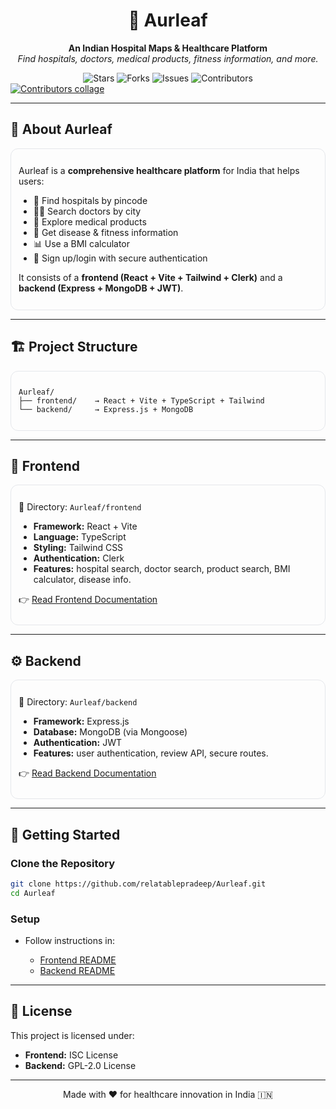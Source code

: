 <div align="center">

# 🌿 Aurleaf

**An Indian Hospital Maps & Healthcare Platform**  
_Find hospitals, doctors, medical products, fitness information, and more._

<img src="https://img.shields.io/github/stars/relatablepradeep/Aurleaf?style=for-the-badge" alt="Stars"/> 
<img src="https://img.shields.io/github/forks/relatablepradeep/Aurleaf?style=for-the-badge" alt="Forks"/> 
<img src="https://img.shields.io/github/issues/relatablepradeep/Aurleaf?style=for-the-badge" alt="Issues"/> 
<img src="https://img.shields.io/github/contributors/relatablepradeep/Aurleaf?style=for-the-badge" alt="Contributors"/>

</div>

<!-- Contributors collage (auto-updates via contrib.rocks) -->
<a href="https://github.com/relatablepradeep/Aurleaf/graphs/contributors">
  <img src="https://contrib.rocks/image?repo=relatablepradeep/Aurleaf" alt="Contributors collage"/>
</a>

<!-- Note: Shields.io has no collaborators badge. You can add a GitHub Action for that. -->


<style>
.aurleaf-card{padding:12px;border:1px solid #e5e7eb;border-radius:12px;margin-bottom:8px}
.aurleaf-pill{display:inline-block;padding:2px 8px;border:1px solid #e5e7eb;border-radius:999px;margin:2px}
.aurleaf-note{opacity:.85}
</style>


---

## 📖 About Aurleaf

<div class="aurleaf-card">

Aurleaf is a **comprehensive healthcare platform** for India that helps users:

* 🏥 Find hospitals by pincode
* 👨‍⚕️ Search doctors by city
* 💊 Explore medical products
* 🧬 Get disease & fitness information
* 📊 Use a BMI calculator
* 🔐 Sign up/login with secure authentication

It consists of a **frontend (React + Vite + Tailwind + Clerk)** and a **backend (Express + MongoDB + JWT)**.

</div>

---

## 🏗️ Project Structure

<div class="aurleaf-card">

```
Aurleaf/
├── frontend/    → React + Vite + TypeScript + Tailwind
└── backend/     → Express.js + MongoDB
```

</div>

---

## 🎨 Frontend

<div class="aurleaf-card">

📂 Directory: `Aurleaf/frontend`

* **Framework:** React + Vite
* **Language:** TypeScript
* **Styling:** Tailwind CSS
* **Authentication:** Clerk
* **Features:** hospital search, doctor search, product search, BMI calculator, disease info.

👉 [Read Frontend Documentation](./frontend/README.md)

</div>

---

## ⚙️ Backend

<div class="aurleaf-card">

📂 Directory: `Aurleaf/backend`

* **Framework:** Express.js
* **Database:** MongoDB (via Mongoose)
* **Authentication:** JWT
* **Features:** user authentication, review API, secure routes.

👉 [Read Backend Documentation](./backend/README.md)

</div>

---

## 🚀 Getting Started

### Clone the Repository

```sh
git clone https://github.com/relatablepradeep/Aurleaf.git
cd Aurleaf
```

### Setup

* Follow instructions in:

  * [Frontend README](./frontend/README.md)
  * [Backend README](./backend/README.md)

---

## 📜 License

This project is licensed under:

* **Frontend:** ISC License
* **Backend:** GPL-2.0 License

---

<div align="center">

Made with ❤️ for healthcare innovation in India 🇮🇳

</div>